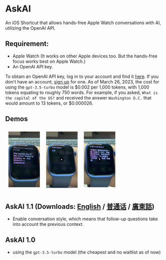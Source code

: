 # AskAI

An iOS Shortcut that allows hands-free Apple Watch conversations with AI, utilizing the OpenAI API. 

## Requirement:

* Apple Watch (It works on other Apple devices too. But the hands-free focus works best on Apple Watch.)
* An OpenAI API key.

To obtain an OpenAI API key, log in to your account and find it [here](https://platform.openai.com/account/api-keys). If you don't have an account, [sign up](https://platform.openai.com/signup) for one. As of March 26, 2023, the cost for using the `gpt-3.5-turbo` model is $0.002 per 1,000 tokens, with 1,000 tokens equating to roughly 750 words. For example, if you asked, `What is the capital of the US?` and received the answer `Washington D.C.` that would amount to 13 tokens, or $0.000026.

## Demos


<div style="display: flex;">
  <a href="https://youtube.com/shorts/KxDkbHSyG2A?feature=share" style="padding: 10px">
    <img src="english.jpeg" alt="Video Cover" width="100">
  </a>
  <a href="https://youtube.com/shorts/i_VpFkZuzLo?feature=share" style="padding: 10px">
    <img src="mandarin.jpeg" alt="Video Cover" width="100">
  </a>
  <a href="https://youtube.com/shorts/qacr3aOU7CY?feature=share" style="padding: 10px">
    <img src="cantonese.jpeg" alt="Video Cover" width="100">
  </a>
</div>

## AskAI 1.1 (Downloads: [English]() / [普通话]() / [廣東話]())
* Enable conversation style, which means that follow-up questions take into account the previous context.



## AskAI 1.0
* using the `gpt-3.5-turbo` model (the cheapest and no waitlist as of now)


